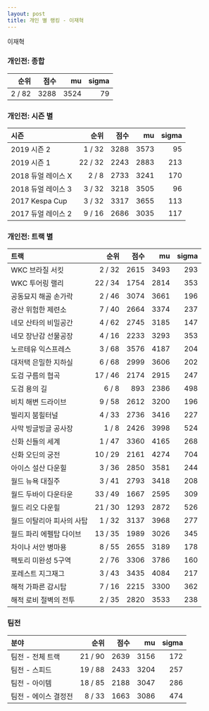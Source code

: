 ```yaml
---
layout: post
title: 개인 별 랭킹 - 이재혁
---
```


이재혁

### 개인전: 종합

| 순위 | 점수 | mu | sigma |
|---:|---:|---:|---:|
| 2 / 82 | 3288 | 3524 | 79 |

### 개인전: 시즌 별

| 시즌 | 순위 | 점수 | mu | sigma |
|:---|---:|---:|---:|---:|
| 2019 시즌 2 | 1 / 32 | 3288 | 3573 | 95 |
| 2019 시즌 1 | 22 / 32 | 2243 | 2883 | 213 |
| 2018 듀얼 레이스 X | 2 / 8 | 2733 | 3241 | 170 |
| 2018 듀얼 레이스 3 | 3 / 32 | 3218 | 3505 | 96 |
| 2017 Kespa Cup | 3 / 32 | 3317 | 3655 | 113 |
| 2017 듀얼 레이스 2 | 9 / 16 | 2686 | 3035 | 117 |

### 개인전: 트랙 별

| 트랙 | 순위 | 점수 | mu | sigma |
|:---|---:|---:|---:|---:|
| WKC 브라질 서킷 | 2 / 32 | 2615 | 3493 | 293 |
| WKC 투어링 랠리 | 22 / 34 | 1754 | 2814 | 353 |
| 공동묘지 해골 손가락 | 2 / 46 | 3074 | 3661 | 196 |
| 광산 위험한 제련소 | 7 / 40 | 2664 | 3374 | 237 |
| 네모 산타의 비밀공간 | 4 / 62 | 2745 | 3185 | 147 |
| 네모 장난감 선물공장 | 4 / 16 | 2233 | 3293 | 353 |
| 노르테유 익스프레스 | 3 / 68 | 3576 | 4187 | 204 |
| 대저택 은밀한 지하실 | 6 / 68 | 2999 | 3606 | 202 |
| 도검 구름의 협곡 | 17 / 46 | 2174 | 2915 | 247 |
| 도검 용의 길 | 6 / 8 | 893 | 2386 | 498 |
| 비치 해변 드라이브 | 9 / 58 | 2612 | 3200 | 196 |
| 빌리지 붐힐터널 | 4 / 33 | 2736 | 3416 | 227 |
| 사막 빙글빙글 공사장 | 1 / 8 | 2426 | 3998 | 524 |
| 신화 신들의 세계 | 1 / 47 | 3360 | 4165 | 268 |
| 신화 오딘의 궁전 | 10 / 29 | 2161 | 4274 | 704 |
| 아이스 설산 다운힐 | 3 / 36 | 2850 | 3581 | 244 |
| 월드 뉴욕 대질주 | 3 / 41 | 2793 | 3418 | 208 |
| 월드 두바이 다운타운 | 33 / 49 | 1667 | 2595 | 309 |
| 월드 리오 다운힐 | 21 / 30 | 1293 | 2872 | 526 |
| 월드 이탈리아 피사의 사탑 | 1 / 32 | 3137 | 3968 | 277 |
| 월드 파리 에펠탑 다이브 | 13 / 35 | 1989 | 3026 | 345 |
| 차이나 서안 병마용 | 8 / 55 | 2655 | 3189 | 178 |
| 팩토리 미완성 5구역 | 2 / 76 | 3306 | 3786 | 160 |
| 포레스트 지그재그 | 3 / 43 | 3435 | 4084 | 217 |
| 해적 가파른 감시탑 | 7 / 16 | 2215 | 3300 | 362 |
| 해적 로비 절벽의 전투 | 2 / 35 | 2820 | 3533 | 238 |

### 팀전

| 분야 | 순위 | 점수 | mu | sigma |
|:---|---:|---:|---:|---:|
| 팀전 - 전체 트랙 | 21 / 90 | 2639 | 3156 | 172 |
| 팀전 - 스피드 | 19 / 88 | 2433 | 3204 | 257 |
| 팀전 - 아이템 | 18 / 85 | 2188 | 3047 | 286 |
| 팀전 - 에이스 결정전 | 8 / 33 | 1663 | 3086 | 474 |
